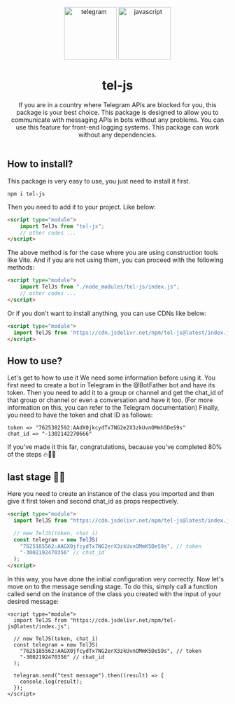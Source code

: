 <div align="center">
<p>
  <img title="telegram" width="120" src="https://github.com/user-attachments/assets/ef93936f-f131-4fec-9804-38a3366dd3d9" />
  <img title="javascript" width="120" src="https://github.com/user-attachments/assets/5c6ae4d9-d6f3-40c3-88f1-b35471ad5fc0" />
</p>

# tel-js
If you are in a country where Telegram APIs are blocked for you, this package is your best choice. This package is designed to allow you to communicate with messaging APIs in bots without any problems. You can use this feature for front-end logging systems. This package can work without any dependencies.
<br /><br />
</div> 

## How to install?
This package is very easy to use, you just need to install it first.

```
npm i tel-js
```

Then you need to add it to your project. Like below:

```html
<script type="module">
    import TelJs from "tel-js";
    // other codes ...
</script>
```

The above method is for the case where you are using construction tools like Vite. And if you are not using them, you can proceed with the following methods:

```html
<script type="module">
    import TelJs from "./node_modules/tel-js/index.js";
    // other codes ...
</script>
```

Or if you don't want to install anything, you can use CDNs like below:

```html
<script type="module">
  import TelJS from 'https://cdn.jsdelivr.net/npm/tel-js@latest/index.js';
</script>
```

## How to use?
Let's get to how to use it
We need some information before using it.
You first need to create a bot in Telegram in the @BotFather bot and have its token.
Then you need to add it to a group or channel and get the chat_id of that group or channel or even a conversation and have it too. (For more information on this, you can refer to the Telegram documentation)
Finally, you need to have the token and chat ID as follows:

```
token => "7625382592:AAdX0jkcydTx7NG2e2X3zkUvnOMmh5DeS9s"
chat_id => "-1302142270666"
```

If you've made it this far, congratulations, because you've completed 80% of the steps 🔥🚀🚀

## last stage 🎉🎉
Here you need to create an instance of the class you imported and then give it 
first token 
and second chat_id 
as props respectively.

```html
<script type="module">
  import TelJS from "https://cdn.jsdelivr.net/npm/tel-js@latest/index.js";

  // new TelJS(token, chat_i)
  const telegram = new TelJS(
    "7625185562:AAGX0jfcydTx7NG2erX3zkUvnOMmK5DeS9s", // token
    "-3002192470356" // chat_id
  );
</script>
```

In this way, you have done the initial configuration very correctly. Now let's move on to the message sending stage.
To do this, simply call a function called send on the instance of the class you created with the input of your desired message:

```
<script type="module">
  import TelJS from "https://cdn.jsdelivr.net/npm/tel-js@latest/index.js";

  // new TelJS(token, chat_i)
  const telegram = new TelJS(
    "7625185562:AAGX0jfcydTx7NG2erX3zkUvnOMmK5DeS9s", // token
    "-3002192470356" // chat_id
  );

  telegram.send("test message").then((result) => {
    console.log(result);
  });
</script>
```


